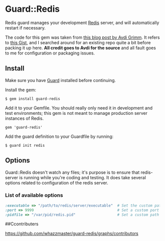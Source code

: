 # Guard::Redis

Redis guard manages your development [Redis](http://redis.io) server, and will automatically restart if necessary.

The code for this gem was taken from [this blog post by Avdi Grimm](http://avdi.org/devblog/2011/06/15/a-guardfile-for-redis/).  It refers to [this Gist](https://gist.github.com/1026546), and I searched around for an existing repo quite a bit before packing it up here.  __All credit goes to Avdi for the source__ and all fault goes to me for configuration or packaging issues.

## Install

Make sure you have [Guard](https://github.com/guard/guard) installed before continuing.

Install the gem:

    $ gem install guard-redis

Add it to your Gemfile.  You should really only need it in development and test environments; this gem is not meant to manage production server instances of Redis.

    gem 'guard-redis'

Add the guard definition to your Guardfile by running:

    $ guard init redis

## Options

Guard::Redis doesn't watch any files; it's purpose is to ensure that redis-server is running while you're coding and testing.  It does take several options related to configuration of the redis server.

### List of available options
~~~~ruby
:executable => "/path/to/redis/server/executable"  # Set the custom path to the redis server executable
:port => 9999                                      # Set a custom port number the redis server is running on
:pidfile => "/var/pid/redis.pid"                   # Set a custom path the where the pidfile is written
~~~~

##Ccontributers

https://github.com/whazzmaster/guard-redis/graphs/contributors